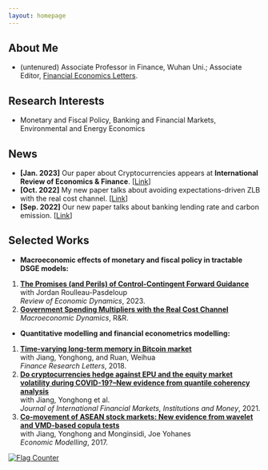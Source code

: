 ```yaml
---
layout: homepage
---
```


## About Me
- (untenured) Associate Professor in Finance, Wuhan Uni.; Associate Editor, [Financial Economics Letters](https://anser.press/index.php/FEL).


## Research Interests

- Monetary and Fiscal Policy, Banking and Financial Markets, Environmental and Energy Economics


## News     
- **[Jan. 2023]** Our paper about Cryptocurrencies appears at **International Review of Economics & Finance**.
  [<a href="https://doi.org/10.1016/j.iref.2023.01.015" target="_blank" class="btn btn-sm z-depth-0" role="button">Link</a>]
- **[Oct. 2022]** My new paper talks about avoiding expectations-driven ZLB with the real cost channel.
  [<a href="/assets/pdfs/papers/AELT.pdf" target="_blank" class="btn btn-sm z-depth-0" role="button">Link</a>]
- **[Sep. 2022]** Our new paper talks about banking lending rate and carbon emission.
  [<a href="/assets/pdfs/papers/SSRN-id4219603.pdf" target="_blank" class="btn btn-sm z-depth-0" role="button">Link</a>]


## Selected Works
- **Macroeconomic effects of monetary and fiscal policy in tractable DSGE models:**
1. **[The Promises (and Perils) of Control-Contingent Forward Guidance](https://doi.org/10.1016/j.red.2022.07.002)** <br>
  with Jordan Roulleau-Pasdeloup <br>
  *Review of Economic Dynamics*, 2023.
2. **<a href="/assets/pdfs/papers/SMC.pdf" target="_blank" class="btn btn-sm z-depth-0" role="button">Government Spending Multipliers with the Real Cost Channel</a>** <br>
  *Macroeconomic Dynamics*, R&R.
  
- **Quantitative modelling and financial econometrics modelling:**
1. **[Time-varying long-term memory in Bitcoin market](https://doi.org/10.1016/j.frl.2017.12.009)** <br>
   with Jiang, Yonghong, and Ruan, Weihua <br>
   *Finance Research Letters*, 2018.
2. **[Do cryptocurrencies hedge against EPU and the equity market volatility during COVID-19?–New evidence from quantile coherency analysis](https://doi.org/10.1016/j.intfin.2021.101324)** <br>
     with Jiang, Yonghong et al.<br>
    *Journal of International Financial Markets, Institutions and Money*, 2021.
3. **[Co-movement of ASEAN stock markets: New evidence from wavelet and VMD-based copula tests](https://doi.org/10.1016/j.econmod.2017.04.012)** <br>
     with Jiang, Yonghong and Monginsidi, Joe Yohanes <br>
     *Economic Modelling*, 2017.  
      

<a href="https://info.flagcounter.com/HPoq"><img src="https://s11.flagcounter.com/count2/HPoq/bg_FFFFFF/txt_000000/border_CCCCCC/columns_2/maxflags_10/viewers_0/labels_0/pageviews_0/flags_0/percent_0/" alt="Flag Counter" border="0"></a>      

